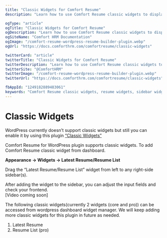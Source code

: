 ```yaml
---
title: "Classic Widgets for Comfort Resume"
description: "Learn how to use Comfort Resume classic widgets to display resume information in sidebars. Show recent resumes, candidate profiles, and job applicant data anywhere on your site."

ogType: "article"
ogTitle: "Classic Widgets for Comfort Resume"
ogDescription: "Learn how to use Comfort Resume classic widgets to display resume information in sidebars. Show recent resumes, candidate profiles, and job applicant data anywhere on your site."
ogSiteName: "Comfort HRM Documentation"
ogImage: "/comfort-resume-wordpress-resume-builder-plugin.webp"
ogUrl: "https://docs.comforthrm.com/comfortresume/classic-widgets"

twitterCard: "article"
twitterTitle: "Classic Widgets for Comfort Resume"
twitterDescription: "Learn how to use Comfort Resume classic widgets to display resume information in sidebars. Show recent resumes, candidate profiles, and job applicant data anywhere on your site."
twitterSite: "@ComfortHRM"
twitterImage: "/comfort-resume-wordpress-resume-builder-plugin.webp"
twitterUrl: "https://docs.comforthrm.com/comfortresume/classic-widgets"

fbAppId: "1249182889483061"
keywords: "Comfort Resume classic widgets, resume widgets, sidebar widgets, candidate display, recent resumes, job applicant widgets, WordPress widgets, frontend resume display, resume management widgets"
---
```

# Classic Widgets

WordPress currently doesn’t support classic widgets but still you can enable it by using this plugin [“Classic Widgets”](https://wordpress.org/plugins/classic-widgets/)

Comfort Resume for WordPress plugin supports classic widgets. To add Comfort Resume classic widget from dashboard.

**Appearance -> Widgets -> Latest Resume/Resume List**

Drag the “Latest Resume/Resume List” widget from left to any right-side sidebar(s).

After adding the widget to the sidebar, you can adjust the input fields and check your frontend.  
\[Video coming soon\]

The following classic widgets(currently 2 widgets (core and pro)) can be accessed from wordpress dashboard widget manager. We will keep adding more classic widgets for this plugin in future as needed.

1.  Latest Resume
2.  Resume List (pro)

